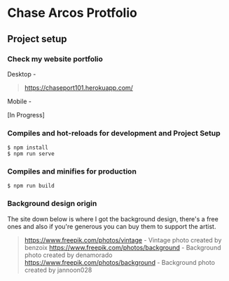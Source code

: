 # Chase Arcos Protfolio

## Project setup

### Check my website portfolio

Desktop -

> https://chaseport101.herokuapp.com/

Mobile -

[In Progress]

### Compiles and hot-reloads for development and Project Setup

```
$ npm install
$ npm run serve
```

### Compiles and minifies for production

```
$ npm run build
```

### Background design origin

The site down below is where I got the background design, there's a free ones and also if you're generous you can buy them to support the artist.

> https://www.freepik.com/photos/vintage - Vintage photo created by benzoix
> https://www.freepik.com/photos/background - Background photo created by denamorado
> https://www.freepik.com/photos/background - Background photo created by jannoon028

<!-- ### Lints and fixes files

```
npm run lint
```

### Customize configuration

See [Configuration Reference](https://cli.vuejs.org/config/). -->
